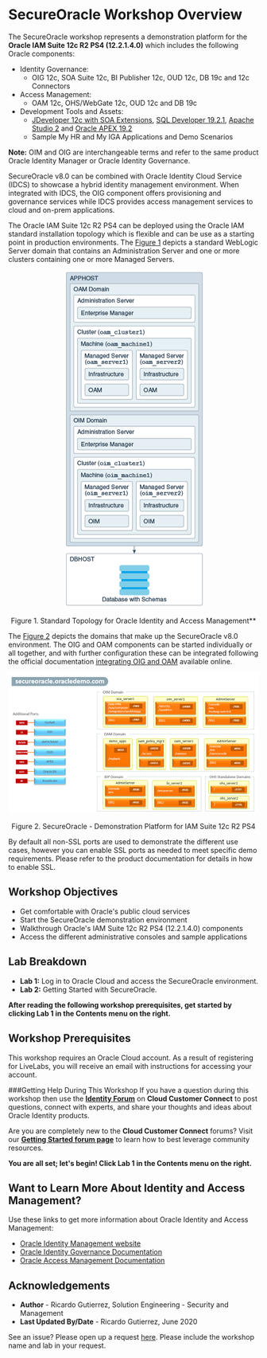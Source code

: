 # SecureOracle Workshop Overview                                    

The SecureOracle workshop represents a demonstration platform for the **Oracle IAM Suite 12c R2 PS4 (12.2.1.4.0)** which includes the following Oracle components:

* Identity Governance:
	* OIG 12c, SOA Suite 12c, BI Publisher 12c, OUD 12c, DB 19c and 12c Connectors
* Access Management:
	* OAM 12c, OHS/WebGate 12c, OUD 12c and DB 19c
* Development Tools and Assets:
	* [JDeveloper 12c with SOA Extensions](http://www.oracle.com/technetwork/middleware/soasuite/downloads/index.html), [SQL Developer 19.2.1](https://www.oracle.com/database/technologies/appdev/sql-developer.html), [Apache Studio 2](https://directory.apache.org/studio/) and [Oracle APEX 19.2](https://apex.oracle.com/en/)
	* Sample My HR and My IGA Applications and Demo Scenarios

**Note:** OIM and OIG are interchangeable terms and refer to the same product Oracle Identity Manager or Oracle Identity Governance.

SecureOracle v8.0 can be combined with Oracle Identity Cloud Service (IDCS) to showcase a hybrid identity management environment. When integrated with IDCS, the OIG component offers provisioning and governance services while IDCS provides access management services to cloud and on-prem applications.

The Oracle IAM Suite 12c R2 PS4 can be deployed using the Oracle IAM standard installation topology which is flexible and can be use as a starting point in production environments. The [Figure 1](#image-01) depicts a standard WebLogic Server domain that contains an Administration Server and one or more clusters containing one or more Managed Servers.

<a name="image-01"></a>
<p align="center"><img src="https://github.com/rgutierrez2004/livelabs/blob/master/secureoracle/images/idm12cps4-standard-topology.png" /></p>
<p align="center">Figure 1. Standard Topology for Oracle Identity and Access Management**</p>

The [Figure 2](#image-01) depicts the domains that make up the SecureOracle v8.0 environment. The OIG and OAM components can be started individually or all together, and with further configuration these can be integrated following the official documentation [integrating OIG and OAM](https://docs.oracle.com/en/middleware/idm/suite/12.2.1.4/integrate.html) available online.

<a name="image-02"></a>
<p align="center"><img src="https://github.com/rgutierrez2004/livelabs/blob/master/secureoracle/images/img-sodomains.png" /></p>
<p align="center">Figure 2. SecureOracle - Demonstration Platform for IAM Suite 12c R2 PS4</p>

By default all non-SSL ports are used to demonstrate the different use cases, however you can enable SSL ports as needed to meet specific demo requirements. Please refer to the product documentation for details in how to enable SSL.

## Workshop Objectives
- Get comfortable with Oracle's public cloud services
- Start the SecureOracle demonstration environment
- Walkthrough Oracle's IAM Suite 12c R2 PS4 (12.2.1.4.0) components
- Access the different administrative consoles and sample applications

## Lab Breakdown
- **Lab 1:** Log in to Oracle Cloud and access the SecureOracle environment.
- **Lab 2:** Getting Started with SecureOracle.

**After reading the following workshop prerequisites, get started by clicking Lab 1 in the Contents menu on the right.**

## Workshop Prerequisites
This workshop requires an Oracle Cloud account. As a result of registering for LiveLabs, you will receive an email with instructions for accessing your account.

###Getting Help During This Workshop
If you have a question during this workshop then use the <a href="https://cloudcustomerconnect.oracle.com/resources/d9b657b850/summary" target="\_blank">**Identity Forum**</a> on **Cloud Customer Connect** to post questions, connect with experts, and share your thoughts and ideas about Oracle Identity products.

Are you are completely new to the **Cloud Customer Connect**</a> forums? Visit our <a href="https://cloudcustomerconnect.oracle.com/pages/1f00b02b84" target="\_blank">**Getting Started forum page**</a> to learn how to best leverage community resources.

**You are all set; let's begin! Click Lab 1 in the Contents menu on the right.**

## Want to Learn More About Identity and Access Management?

Use these links to get more information about Oracle Identity and Access Management:

- <a href="https://docs.oracle.com/en/middleware/idm/suite/12.2.1.4/index.html" target="\_blank">Oracle Identity Management website</a>
- <a href="https://docs.oracle.com/en/middleware/idm/identity-governance/12.2.1.4/index.html" target="\_blank">Oracle Identity Governance Documentation</a>
- <a href="https://docs.oracle.com/en/middleware/idm/access-manager/12.2.1.4/books.html" target="\_blank">Oracle Access Management Documentation</a>

## Acknowledgements

- **Author** - Ricardo Gutierrez, Solution Engineering - Security and Management
- **Last Updated By/Date** - Ricardo Gutierrez, June 2020

See an issue?  Please open up a request [here](https://github.com/oracle/learning-library/issues).  Please include the workshop name and lab in your request.

